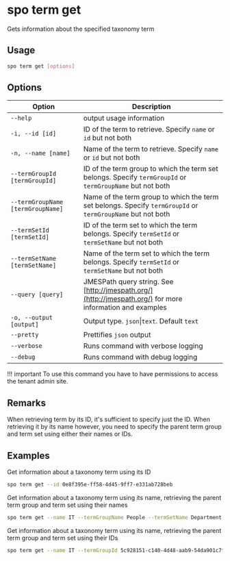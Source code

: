 # spo term get

Gets information about the specified taxonomy term

## Usage

```sh
spo term get [options]
```

## Options

Option|Description
------|-----------
`--help`|output usage information
`-i, --id [id]`|ID of the term to retrieve. Specify `name` or `id` but not both
`-n, --name [name]`|Name of the term to retrieve. Specify `name` or `id` but not both
`--termGroupId [termGroupId]`|ID of the term group to which the term set belongs. Specify `termGroupId` or `termGroupName` but not both
`--termGroupName [termGroupName]`|Name of the term group to which the term set belongs. Specify `termGroupId` or `termGroupName` but not both
`--termSetId [termSetId]`|ID of the term set to which the term belongs. Specify `termSetId` or `termSetName` but not both
`--termSetName [termSetName]`|Name of the term set to which the term belongs. Specify `termSetId` or `termSetName` but not both
`--query [query]`|JMESPath query string. See [http://jmespath.org/](http://jmespath.org/) for more information and examples
`-o, --output [output]`|Output type. `json`&#x7c;`text`. Default `text`
`--pretty`|Prettifies `json` output
`--verbose`|Runs command with verbose logging
`--debug`|Runs command with debug logging

!!! important
    To use this command you have to have permissions to access the tenant admin site.

## Remarks

When retrieving term by its ID, it's sufficient to specify just the ID. When retrieving it by its name however, you need to specify the parent term group and term set using either their names or IDs.

## Examples

Get information about a taxonomy term using its ID

```sh
spo term get --id 0e8f395e-ff58-4d45-9ff7-e331ab728beb
```

Get information about a taxonomy term using its name, retrieving the parent term group and term set using their names

```sh
spo term get --name IT --termGroupName People --termSetName Department
```

Get information about a taxonomy term using its name, retrieving the parent term group and term set using their IDs

```sh
spo term get --name IT --termGroupId 5c928151-c140-4d48-aab9-54da901c7fef --termSetId 8ed8c9ea-7052-4c1d-a4d7-b9c10bffea6f
```